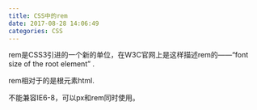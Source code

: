 ```yaml
---
title: CSS中的rem
date: 2017-08-28 14:06:49
categories: CSS
---
```


rem是CSS3引进的一个新的单位，在W3C官网上是这样描述rem的——“font size of the root element” .

rem相对于的是根元素html.

不能兼容IE6-8，可以px和rem同时使用。